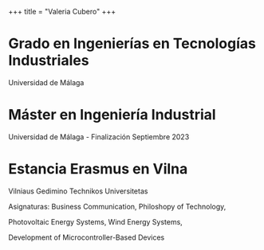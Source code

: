 +++
title = "Valeria Cubero"
+++

# Grado en Ingenierías en Tecnologías Industriales

Universidad de Málaga



# Máster en Ingeniería Industrial

Universidad de Málaga - Finalización Septiembre 2023



# Estancia Erasmus en Vilna

Vilniaus Gedimino Technikos Universitetas

Asignaturas: Business Communication, Philoshopy of Technology,

Photovoltaic Energy Systems, Wind Energy Systems,

Development of Microcontroller-Based Devices
